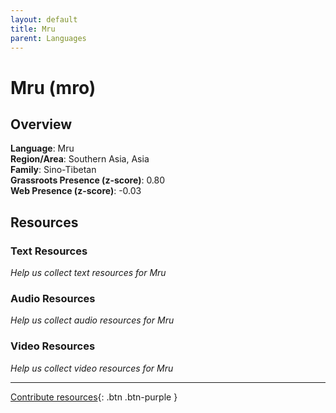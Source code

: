 ```yaml
---
layout: default
title: Mru
parent: Languages
---
```


# Mru (mro)

## Overview

**Language**: Mru  
**Region/Area**: Southern Asia, Asia  
**Family**: Sino-Tibetan  
**Grassroots Presence (z-score)**: 0.80  
**Web Presence (z-score)**: -0.03  

## Resources

### Text Resources
*Help us collect text resources for Mru*

### Audio Resources
*Help us collect audio resources for Mru*

### Video Resources
*Help us collect video resources for Mru*

---

[Contribute resources](https://forms.office.com/e/1SfLJx3u1r){: .btn .btn-purple }
